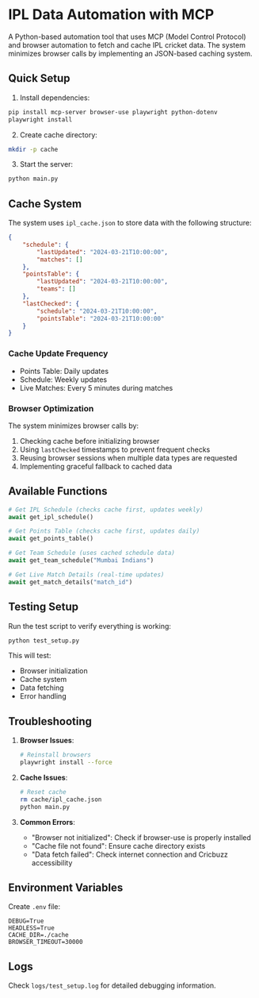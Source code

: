 # IPL Data Automation with MCP

A Python-based automation tool that uses MCP (Model Control Protocol) and browser automation to fetch and cache IPL cricket data. The system minimizes browser calls by implementing an JSON-based caching system.

## Quick Setup

1. Install dependencies:
```bash
pip install mcp-server browser-use playwright python-dotenv
playwright install
```

2. Create cache directory:
```bash
mkdir -p cache
```

3. Start the server:
```bash
python main.py
```

## Cache System

The system uses `ipl_cache.json` to store data with the following structure:

```json
{
    "schedule": {
        "lastUpdated": "2024-03-21T10:00:00",
        "matches": []
    },
    "pointsTable": {
        "lastUpdated": "2024-03-21T10:00:00",
        "teams": []
    },
    "lastChecked": {
        "schedule": "2024-03-21T10:00:00",
        "pointsTable": "2024-03-21T10:00:00"
    }
}
```

### Cache Update Frequency
- Points Table: Daily updates
- Schedule: Weekly updates
- Live Matches: Every 5 minutes during matches

### Browser Optimization
The system minimizes browser calls by:
1. Checking cache before initializing browser
2. Using `lastChecked` timestamps to prevent frequent checks
3. Reusing browser sessions when multiple data types are requested
4. Implementing graceful fallback to cached data

## Available Functions

```python
# Get IPL Schedule (checks cache first, updates weekly)
await get_ipl_schedule()

# Get Points Table (checks cache first, updates daily)
await get_points_table()

# Get Team Schedule (uses cached schedule data)
await get_team_schedule("Mumbai Indians")

# Get Live Match Details (real-time updates)
await get_match_details("match_id")
```

## Testing Setup

Run the test script to verify everything is working:
```bash
python test_setup.py
```

This will test:
- Browser initialization
- Cache system
- Data fetching
- Error handling

## Troubleshooting

1. **Browser Issues**:
   ```bash
   # Reinstall browsers
   playwright install --force
   ```

2. **Cache Issues**:
   ```bash
   # Reset cache
   rm cache/ipl_cache.json
   python main.py
   ```

3. **Common Errors**:
   - "Browser not initialized": Check if browser-use is properly installed
   - "Cache file not found": Ensure cache directory exists
   - "Data fetch failed": Check internet connection and Cricbuzz accessibility

## Environment Variables

Create `.env` file:
```env
DEBUG=True
HEADLESS=True
CACHE_DIR=./cache
BROWSER_TIMEOUT=30000
```

## Logs

Check `logs/test_setup.log` for detailed debugging information.